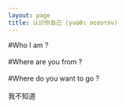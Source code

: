 ```yaml
---
layout: page
title: 认识你自己 (γνῶθι σεαυτόν)
---
```


#Who I am ?  
<br />
#Where are you from ?  
<br />
#Where do you want to go ?  
<br />
我不知道